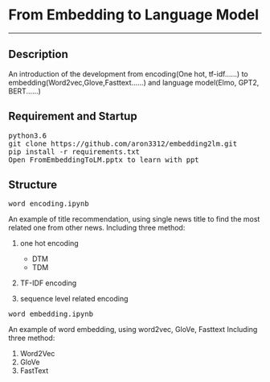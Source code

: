# From Embedding to Language Model

---

## Description

An introduction of the development from encoding(One hot, tf-idf......) to embedding(Word2vec,Glove,Fasttext......) and language model(Elmo, GPT2, BERT......)

## Requirement and Startup


<pre>
python3.6
git clone https://github.com/aron3312/embedding2lm.git
pip install -r requirements.txt
Open FromEmbeddingToLM.pptx to learn with ppt
</pre>


## Structure

<pre>
word_encoding.ipynb 
</pre>
An example of title recommendation, using single news title to find the most related one from other news.
Including three method:
1. one hot encoding
    - DTM
    - TDM
2. TF-IDF encoding

3. sequence level related encoding

<pre>word_embedding.ipynb</pre>
An example of word embedding, using word2vec, GloVe, Fasttext
Including three method:

1. Word2Vec
2. GloVe
3. FastText
